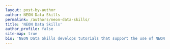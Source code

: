 ```yaml
---
layout: post-by-author
author: NEON Data Skills
permalink: /authors/neon-data-skills/
title: 'NEON Data Skills'
author_profile: false
site-map: true
bio: 'NEON Data Skills develops tutorials that support the use of NEON data. Check out their website: http://www.neondataskills.org'
---
```

